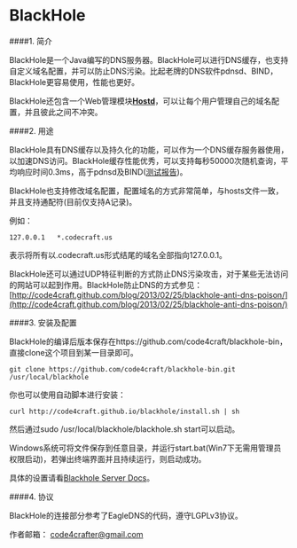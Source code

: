 BlackHole
=========

####1. 简介

BlackHole是一个Java编写的DNS服务器。BlackHole可以进行DNS缓存，也支持自定义域名配置，并可以防止DNS污染。比起老牌的DNS软件pdnsd、BIND，BlackHole更容易使用，性能也更好。

BlackHole还包含一个Web管理模块[**Hostd**](https://github.com/code4craft/hostd)，可以让每个用户管理自己的域名配置，并且彼此之间不冲突。

####2. 用途

BlackHole具有DNS缓存以及持久化的功能，可以作为一个DNS缓存服务器使用，以加速DNS访问。BlackHole缓存性能优秀，可以支持每秒50000次随机查询，平均响应时间0.3ms，高于pdnsd及BIND([测试报告](https://github.com/code4craft/blackhole/blob/master/server/benchmark-other-dns-server))。

BlackHole也支持修改域名配置，配置域名的方式非常简单，与hosts文件一致，并且支持通配符(目前仅支持A记录)。

例如：

	127.0.0.1	*.codecraft.us
	
表示将所有以.codecraft.us形式结尾的域名全部指向127.0.0.1。

BlackHole还可以通过UDP特征判断的方式防止DNS污染攻击，对于某些无法访问的网站可以起到作用。BlackHole防止DNS的方式参见：[http://code4craft.github.com/blog/2013/02/25/blackhole-anti-dns-poison/](http://code4craft.github.com/blog/2013/02/25/blackhole-anti-dns-poison/)


####3. 安装及配置

BlackHole的编译后版本保存在https://github.com/code4craft/blackhole-bin，直接clone这个项目到某一目录即可。

	git clone https://github.com/code4craft/blackhole-bin.git /usr/local/blackhole

你也可以使用自动脚本进行安装：

	curl http://code4craft.github.io/blackhole/install.sh | sh
	
然后通过sudo /usr/local/blackhole/blackhole.sh start可以启动。

Windows系统可将文件保存到任意目录，并运行start.bat(Win7下无需用管理员权限启动)，若弹出终端界面并且持续运行，则启动成功。

具体的设置请看[Blackhole Server Docs](https://github.com/code4craft/blackhole/blob/master/server/README.md)。

####4. 协议

BlackHole的连接部分参考了EagleDNS的代码，遵守LGPLv3协议。

作者邮箱：
code4crafter@gmail.com